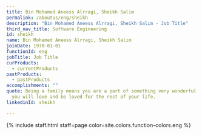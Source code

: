 ```yaml
---
title: Bin Mohamed Aneess Alrragi, Sheikh Salim
permalink: /aboutus/eng/sheikh
description: "Bin Mohamed Aneess Alrragi, Sheikh Salim - Job Title"
third_nav_title: Software Engineering
id: sheikh
name: Bin Mohamed Aneess Alrragi, Sheikh Salim
joinDate: 1970-01-01
functionId: eng
jobTitle: Job Title
curProducts:
  - currentProducts
pastProducts:
  - pastProducts
accomplishments: ""
quote: Being a family means you are a part of something very wonderful. It means
  you will love and be loved for the rest of your life.
linkedinId: sheikh

---
```


{% include staff.html staff=page color=site.colors.function-colors.eng %}
